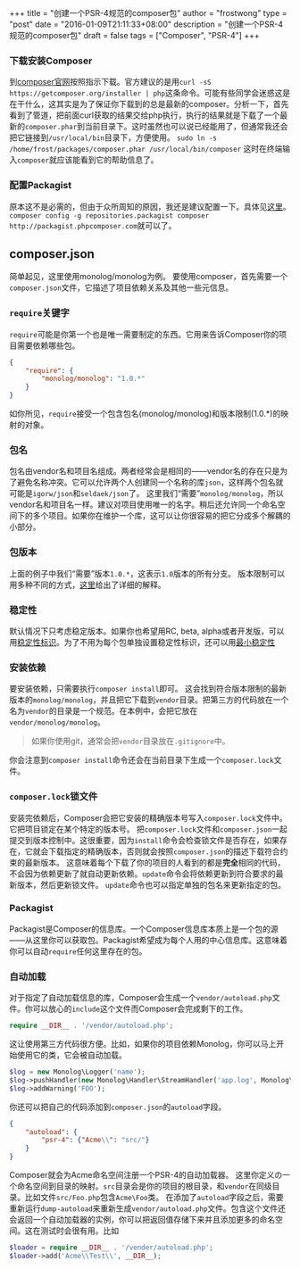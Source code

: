 +++
title = "创建一个PSR-4规范的composer包"
author = "frostwong"
type = "post"
date = "2016-01-09T21:11:33+08:00"
description = "创建一个PSR-4规范的composer包"
draft = false
tags = ["Composer", "PSR-4"]
+++

### 下载安装Composer
到[composer官网](https://getcomposer.org/download/)按照指示下载。官方建议的是用`curl -sS https://getcomposer.org/installer | php`这条命令。可能有些同学会迷惑这是在干什么，这其实是为了保证你下载到的总是最新的composer。分析一下，首先看到了管道，把前面curl获取的结果交给php执行，执行的结果就是下载了一个最新的`composer.phar`到当前目录下。这时虽然也可以说已经能用了，但通常我还会把它链接到`/usr/local/bin`目录下，方便使用。
`sudo ln -s /home/frost/packages/composer.phar /usr/local/bin/composer`
这时在终端输入`composer`就应该能看到它的帮助信息了。

### 配置Packagist
原本这不是必需的，但由于众所周知的原因，我还是建议配置一下。具体见[这里](http://pkg.phpcomposer.com/)。
`composer config -g repositories.packagist composer http://packagist.phpcomposer.com`就可以了。

## composer.json
简单起见，这里使用monolog/monolog为例。
要使用composer，首先需要一个`composer.json`文件，它描述了项目依赖关系及其他一些元信息。
### `require`关键字
`require`可能是你第一个也是唯一需要制定的东西。它用来告诉Composer你的项目需要依赖哪些包。

```json
{
	"require": {
		"monolog/monolog": "1.0.*"
	}
}
```

如你所见，`require`接受一个包含包名(monolog/monolog)和版本限制(1.0.*)的映射的对象。
### 包名
包名由vendor名和项目名组成。两者经常会是相同的——vendor名的存在只是为了避免名称冲突。它可以允许两个人创建同一个名称的库`json`，这样两个包名就可能是`igorw/json`和`seldaek/json`了。
这里我们“需要”`monolog/monolog`，所以vendor名和项目名一样。建议对项目使用唯一的名字。稍后还允许同一个命名空间下的多个项目。如果你在维护一个库，这可以让你很容易的把它分成多个解耦的小部分。
### 包版本
上面的例子中我们“需要”版本`1.0.*`，这表示`1.0`版本的所有分支。
版本限制可以用多种不同的方式，[这里](https://getcomposer.org/doc/articles/versions.md)给出了详细的解释。
### 稳定性
默认情况下只考虑稳定版本。如果你也希望用RC, beta, alpha或者开发版，可以用[稳定性标识](https://getcomposer.org/doc/04-schema.md#package-links)。为了不用为每个包单独设置稳定性标识，还可以用[最小稳定性](https://getcomposer.org/doc/04-schema.md#minimum-stability)
### 安装依赖
要安装依赖，只需要执行`composer install`即可。
这会找到符合版本限制的最新版本的`monolog/monolog`，并且把它下载到`vendor`目录。把第三方的代码放在一个名为`vendor`的目录是一个规范。在本例中，会把它放在`vendor/monolog/monolog`。

> 如果你使用git，通常会把`vendor`目录放在`.gitignore`中。

你会注意到`composer install`命令还会在当前目录下生成一个`composer.lock`文件。
### `composer.lock`锁文件
安装完依赖后，Composer会把它安装的精确版本号写入`composer.lock`文件中。它把项目锁定在某个特定的版本号。
把`composer.lock`文件和`composer.json`一起提交到版本控制中。这很重要，因为`install`命令会检查锁文件是否存在，如果存在，它就会下载指定的精确版本，否则就会按照`composer.json`的描述下载符合约束的最新版本。
这意味着每个下载了你的项目的人看到的都是**完全**相同的代码，不会因为依赖更新了就自动更新依赖。`update`命令会将依赖更新到符合要求的最新版本，然后更新锁文件。
`update`命令也可以指定单独的包名来更新指定的包。
### Packagist
Packagist是Composer的信息库。一个Composer信息库本质上是一个包的源——从这里你可以获取包。Packagist希望成为每个人用的中心信息库。这意味着你可以自动`require`任何这里存在的包。
### 自动加载
对于指定了自动加载信息的库，Composer会生成一个`vendor/autoload.php`文件。你可以放心的`include`这个文件而Composer会完成剩下的工作。

```php
require __DIR__ . '/vendor/autoload.php';
```
这让使用第三方代码很方便。比如，如果你的项目依赖Monolog，你可以马上开始使用它的类，它会被自动加载。

```php
$log = new Monolog\Logger('name');
$log->pushHandler(new Monolog\Handler\StreamHandler('app.log', Monolog\Logger::WARNING));
$log->addWarning('FOO');
```

你还可以把自己的代码添加到`composer.json`的`autoload`字段。

```json
{
	"autoload": {
		"psr-4": {"Acme\\": "src/"}
	}
}
```

Composer就会为Acme命名空间注册一个PSR-4的自动加载器。
这里你定义の一个命名空间到目录的映射。`src`目录会是你的项目的根目录，和`vendor`在同级目录。比如文件`src/Foo.php`包含`Acme\Foo`类。
在添加了`autoload`字段之后，需要重新运行`dump-autoload`来重新生成`vendor/autoload.php`文件。包含这个文件还会返回一个自动加载器的实例，你可以把返回值存储下来并且添加更多的命名空间。这在测试时会很有用。比如

```php
$loader = require __DIR__ . '/vender/autoload.php';
$loader->add('Acme\\Test\\', __DIR__);
```

